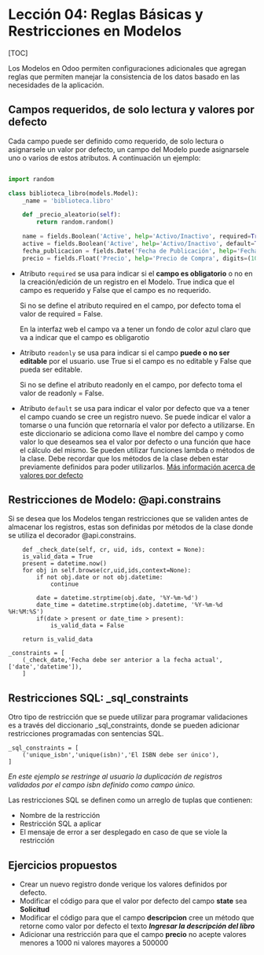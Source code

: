 Lección 04: Reglas Básicas y Restricciones en Modelos
=====================================================

[TOC]

Los Modelos en Odoo permiten configuraciones adicionales que agregan reglas que permiten manejar la consistencia de los datos basado en las necesidades de la aplicación.

Campos requeridos, de solo lectura y valores por defecto
--------------------------------------------------------

Cada campo puede ser definido como requerido, de solo lectura o asignarsele un valor por defecto, un campo del Modelo puede asignarsele uno o varios de estos atributos. A continuación un ejemplo:

```python

import random

class biblioteca_libro(models.Model):
    _name = 'biblioteca.libro'

    def _precio_aleatorio(self):
        return random.random()

    name = fields.Boolean('Active', help='Activo/Inactivo', required=True)
    active = fields.Boolean('Active', help='Activo/Inactivo', default=True)
    fecha_publicacion = fields.Date('Fecha de Publicación', help='Fecha de publicación', default=fields.Date.today)
    precio = fields.Float('Precio', help='Precio de Compra', digits=(10, 2), default=_precio_aleatorio, readonly=True)

```


- Atributo `required` se usa para indicar si el **campo es obligatorio** o no en la creación/edición de un registro en el Modelo. True indica que el campo es requerido y False que el campo es no requerido.

    Si no se define el atributo required en el campo, por defecto toma el valor de required = False.

    En la interfaz web el campo va a tener un fondo de color azul claro que va a indicar que el campo es obligarotio


- Atributo `readonly` se usa para indicar si el campo **puede o no ser editable** por el usuario. use True si el campo es no editable y False que pueda ser editable.

    Si no se define el atributo readonly en el campo, por defecto toma el valor de readonly = False.


- Atributo `default` se usa para indicar el valor por defecto que va a tener el campo cuando se cree un registro nuevo. Se puede indicar el valor a tomarse o una función que retornaría el valor por defecto a utilizarse. En este diccionario se adiciona como llave el nombre del campo y como valor lo que deseamos sea el valor por defecto o una función que hace el cálculo del mismo. Se pueden utilizar funciones lambda o métodos de la clase. Debe recordar que los métodos de la clase deben estar previamente definidos para poder utilizarlos. [Más información acerca de valores por defecto](https://www.odoo.com/documentation/8.0/howtos/backend.html#default-values)


Restricciones de Modelo: @api.constrains
----------------------------------------

Si se desea que los Modelos tengan restricciones que se validen antes de almacenar los registros, estas son definidas por métodos de la clase donde se utiliza el decorador @api.constrains.

        def _check_date(self, cr, uid, ids, context = None):
        is_valid_data = True
        present = datetime.now()
        for obj in self.browse(cr,uid,ids,context=None):
            if not obj.date or not obj.datetime:
                continue

            date = datetime.strptime(obj.date, '%Y-%m-%d')
            date_time = datetime.strptime(obj.datetime, '%Y-%m-%d %H:%M:%S')
            if(date > present or date_time > present):
                is_valid_data = False

        return is_valid_data

    _constraints = [
        (_check_date,'Fecha debe ser anterior a la fecha actual',['date','datetime']),
        ]

Restricciones SQL: _sql_constraints
-----------------------------------

Otro tipo de restricción que se puede utilizar para programar validaciones es a través del diccionario _sql_constraints, donde se pueden adicionar restricciones programadas con sentencias SQL.

    _sql_constraints = [
        ('unique_isbn','unique(isbn)','El ISBN debe ser único'),
    ]

*En este ejemplo se restringe al usuario la duplicación de registros validados por el campo isbn definido como campo único.*

Las restricciones SQL se definen como un arreglo de tuplas que contienen:

* Nombre de la restricción
* Restricción SQL a aplicar
* El mensaje de error a ser desplegado en caso de que se viole la restricción


Ejercicios propuestos
---------------------

* Crear un nuevo registro donde verique los valores definidos por defecto.
* Modificar el código para que el valor por defecto del campo **state** sea **Solicitud**
* Modificar el código para que el campo **descripcion** cree un método que retorne como valor por defecto el texto ***Ingresar la descripción del libro***
* Adicionar una restricción para que el campo **precio** no acepte valores menores a 1000 ni valores mayores a 500000
